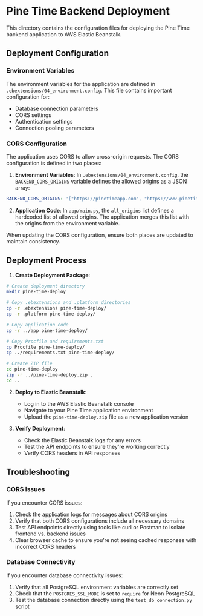 # Pine Time Backend Deployment

This directory contains the configuration files for deploying the Pine Time backend application to AWS Elastic Beanstalk.

## Deployment Configuration

### Environment Variables

The environment variables for the application are defined in `.ebextensions/04_environment.config`. This file contains important configuration for:

- Database connection parameters
- CORS settings
- Authentication settings
- Connection pooling parameters

### CORS Configuration

The application uses CORS to allow cross-origin requests. The CORS configuration is defined in two places:

1. **Environment Variables**: In `.ebextensions/04_environment.config`, the `BACKEND_CORS_ORIGINS` variable defines the allowed origins as a JSON array:

```yaml
BACKEND_CORS_ORIGINS: '["https://pinetimeapp.com", "https://www.pinetimeapp.com", "http://pinetimeapp.com", "http://www.pinetimeapp.com", "https://api.pinetimeapp.com", "https://pine-time-app-env-v2.eba-keu6sc2y.us-east-1.elasticbeanstalk.com", "http://pine-time-app-env-v2.eba-keu6sc2y.us-east-1.elasticbeanstalk.com", "http://localhost:5173", "http://localhost:8000", "http://localhost:8501"]'
```

2. **Application Code**: In `app/main.py`, the `all_origins` list defines a hardcoded list of allowed origins. The application merges this list with the origins from the environment variable.

When updating the CORS configuration, ensure both places are updated to maintain consistency.

## Deployment Process

1. **Create Deployment Package**:

```bash
# Create deployment directory
mkdir pine-time-deploy

# Copy .ebextensions and .platform directories
cp -r .ebextensions pine-time-deploy/
cp -r .platform pine-time-deploy/

# Copy application code
cp -r ../app pine-time-deploy/

# Copy Procfile and requirements.txt
cp Procfile pine-time-deploy/
cp ../requirements.txt pine-time-deploy/

# Create ZIP file
cd pine-time-deploy
zip -r ../pine-time-deploy.zip .
cd ..
```

2. **Deploy to Elastic Beanstalk**:

   - Log in to the AWS Elastic Beanstalk console
   - Navigate to your Pine Time application environment
   - Upload the `pine-time-deploy.zip` file as a new application version

3. **Verify Deployment**:

   - Check the Elastic Beanstalk logs for any errors
   - Test the API endpoints to ensure they're working correctly
   - Verify CORS headers in API responses

## Troubleshooting

### CORS Issues

If you encounter CORS issues:

1. Check the application logs for messages about CORS origins
2. Verify that both CORS configurations include all necessary domains
3. Test API endpoints directly using tools like curl or Postman to isolate frontend vs. backend issues
4. Clear browser cache to ensure you're not seeing cached responses with incorrect CORS headers

### Database Connectivity

If you encounter database connectivity issues:

1. Verify that all PostgreSQL environment variables are correctly set
2. Check that the `POSTGRES_SSL_MODE` is set to `require` for Neon PostgreSQL
3. Test the database connection directly using the `test_db_connection.py` script
